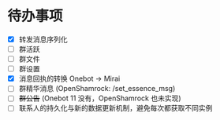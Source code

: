 # 待办事项

- [x] 转发消息序列化
- [ ] 群活跃
- [ ] 群文件
- [ ] 群设置
- [x] 消息回执的转换 Onebot -> Mirai
- [ ] 群精华消息 (OpenShamrock: /set_essence_msg)
- [ ] ~~群公告~~ (Onebot 11 没有，OpenShamrock 也未实现)
- [ ] 联系人的持久化与新的数据更新机制，避免每次都获取不同实例